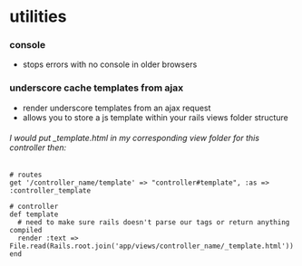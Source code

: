 utilities
==========

### console

- stops errors with no console in older browsers

### underscore cache templates from ajax

- render underscore templates from an ajax request
- allows you to store a js template within your rails views folder structure

###### I would put _template.html in my corresponding view folder for this controller then:

    # routes
    get '/controller_name/template' => "controller#template", :as => :controller_template

    # controller
    def template
      # need to make sure rails doesn't parse our tags or return anything compiled
      render :text => File.read(Rails.root.join('app/views/controller_name/_template.html'))
    end